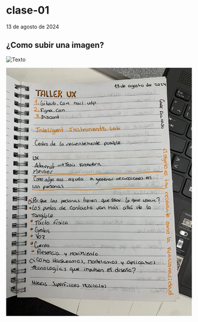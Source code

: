 # clase-01

13 de agosto de 2024


## ¿Como subir una imagen?
![Texto](link"texto")

![Texto](./apuntes.jpg)

